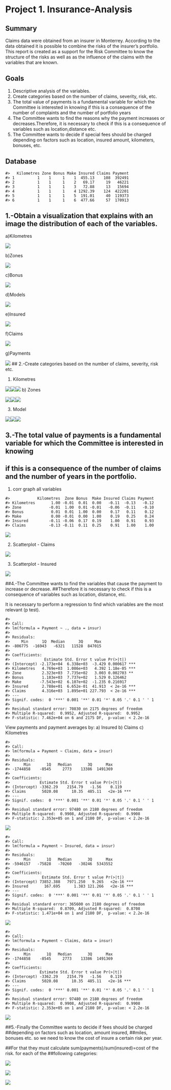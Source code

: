 
<!-- README.md is generated from README.Rmd. Please edit that file -->

# Project 1. Insurance-Analysis

<!-- badges: start -->
<!-- badges: end -->

## Summary

Claims data were obtained from an insurer in Monterrey. According to the
data obtained it is possible to combine the risks of the insurer’s
portfolio. This report is created as a support for the Risk Committee to
know the structure of the risks as well as as the influence of the
claims with the variables that are known.

## Goals

1.  Descriptive analysis of the variables.
2.  Create categories based on the number of claims, severity, risk,
    etc.
3.  The total value of payments is a fundamental variable for which the
    Committee is interested in knowing if this is a consequence of the
    number of complaints and the number of portfolio years
4.  The Committee wants to find the reasons why the payment increases or
    decreases.Therefore, it is necessary to check if this is a
    consequence of variables such as location,distance etc.
5.  The Committee wants to decide if special fees should be charged
    depending on factors such as location, insured amount, kilometers,
    bonuses, etc.

## Database

    #>   Kilometres Zone Bonus Make Insured Claims Payment
    #> 1          1    1     1    1  455.13    108  392491
    #> 2          1    1     1    2   69.17     19   46221
    #> 3          1    1     1    3   72.88     13   15694
    #> 4          1    1     1    4 1292.39    124  422201
    #> 5          1    1     1    5  191.01     40  119373
    #> 6          1    1     1    6  477.66     57  170913

## 1.-Obtain a visualization that explains with an image the distribution of each of the variables.

a)Kilometres

![](README_figs/README-unnamed-chunk-3-1.png)<!-- -->

b)Zones

![](README_figs/README-unnamed-chunk-4-1.png)<!-- -->

c)Bonus

![](README_figs/README-unnamed-chunk-5-1.png)<!-- -->

d)Models

![](README_figs/README-unnamed-chunk-6-1.png)<!-- -->

e)Insured

![](README_figs/README-unnamed-chunk-7-1.png)<!-- -->

f)Claims

![](README_figs/README-unnamed-chunk-8-1.png)<!-- -->

g)Payments

![](README_figs/README-unnamed-chunk-9-1.png)<!-- --> ## 2.-Create
categories based on the number of claims, severity, risk etc.

1.  Kilometres

![](README_figs/README-unnamed-chunk-10-1.png)<!-- -->![](README_figs/README-unnamed-chunk-10-2.png)<!-- -->![](README_figs/README-unnamed-chunk-10-3.png)<!-- -->
b) Zones

![](README_figs/README-unnamed-chunk-11-1.png)<!-- -->![](README_figs/README-unnamed-chunk-11-2.png)<!-- -->![](README_figs/README-unnamed-chunk-11-3.png)<!-- -->

3.  Model

![](README_figs/README-unnamed-chunk-12-1.png)<!-- -->![](README_figs/README-unnamed-chunk-12-2.png)<!-- -->![](README_figs/README-unnamed-chunk-12-3.png)<!-- -->

## 3.-The total value of payments is a fundamental variable for which the Committee is interested in knowing

## if this is a consequence of the number of claims and the number of years in the portfolio.

1.  corr graph all variables

<!-- -->

    #>            Kilometres  Zone Bonus  Make Insured Claims Payment
    #> Kilometres       1.00 -0.01  0.01  0.00   -0.11  -0.13   -0.12
    #> Zone            -0.01  1.00  0.01 -0.01   -0.06  -0.11   -0.10
    #> Bonus            0.01  0.01  1.00  0.00    0.17   0.11    0.12
    #> Make             0.00 -0.01  0.00  1.00    0.19   0.25    0.24
    #> Insured         -0.11 -0.06  0.17  0.19    1.00   0.91    0.93
    #> Claims          -0.13 -0.11  0.11  0.25    0.91   1.00    1.00

![](README_figs/README-unnamed-chunk-13-1.png)<!-- -->

2.  Scatterplot - Claims

![](README_figs/README-unnamed-chunk-14-1.png)<!-- -->

3.  Scatterplot - Insured

![](README_figs/README-unnamed-chunk-15-1.png)<!-- -->

##4.-The Committee wants to find the variables that cause the payment to
increase or decrease. ##Therefore it is necessary to check if this is a
consequence of variables such as location, distance, etc.

It is necessary to perform a regression to find which variables are the
most relevant (p test).

    #> 
    #> Call:
    #> lm(formula = Payment ~ ., data = insur)
    #> 
    #> Residuals:
    #>     Min      1Q  Median      3Q     Max 
    #> -806775  -16943   -6321   11528  847015 
    #> 
    #> Coefficients:
    #>               Estimate Std. Error t value Pr(>|t|)    
    #> (Intercept) -2.173e+04  6.338e+03  -3.429 0.000617 ***
    #> Kilometres   4.769e+03  1.086e+03   4.392 1.18e-05 ***
    #> Zone         2.323e+03  7.735e+02   3.003 0.002703 ** 
    #> Bonus        1.183e+03  7.737e+02   1.529 0.126462    
    #> Make        -7.543e+02  6.107e+02  -1.235 0.216917    
    #> Insured      2.788e+01  6.652e-01  41.913  < 2e-16 ***
    #> Claims       4.316e+03  1.895e+01 227.793  < 2e-16 ***
    #> ---
    #> Signif. codes:  0 '***' 0.001 '**' 0.01 '*' 0.05 '.' 0.1 ' ' 1
    #> 
    #> Residual standard error: 70830 on 2175 degrees of freedom
    #> Multiple R-squared:  0.9952, Adjusted R-squared:  0.9952 
    #> F-statistic: 7.462e+04 on 6 and 2175 DF,  p-value: < 2.2e-16

View payments and payment averages by: a) Insured b) Claims c)
Kilometres

    #> 
    #> Call:
    #> lm(formula = Payment ~ Claims, data = insur)
    #> 
    #> Residuals:
    #>      Min       1Q   Median       3Q      Max 
    #> -1744858    -8545     2773    13386  1491369 
    #> 
    #> Coefficients:
    #>             Estimate Std. Error t value Pr(>|t|)    
    #> (Intercept) -3362.29    2154.79   -1.56    0.119    
    #> Claims       5020.08      10.35  485.11   <2e-16 ***
    #> ---
    #> Signif. codes:  0 '***' 0.001 '**' 0.01 '*' 0.05 '.' 0.1 ' ' 1
    #> 
    #> Residual standard error: 97480 on 2180 degrees of freedom
    #> Multiple R-squared:  0.9908, Adjusted R-squared:  0.9908 
    #> F-statistic: 2.353e+05 on 1 and 2180 DF,  p-value: < 2.2e-16

![](README_figs/README-unnamed-chunk-17-1.png)<!-- -->

    #> 
    #> Call:
    #> lm(formula = Payment ~ Insured, data = insur)
    #> 
    #> Residuals:
    #>      Min       1Q   Median       3Q      Max 
    #> -5946157   -75828   -70260   -30246  5343552 
    #> 
    #> Coefficients:
    #>              Estimate Std. Error t value Pr(>|t|)    
    #> (Intercept) 73852.388   7971.250   9.265   <2e-16 ***
    #> Insured       167.695      1.383 121.266   <2e-16 ***
    #> ---
    #> Signif. codes:  0 '***' 0.001 '**' 0.01 '*' 0.05 '.' 0.1 ' ' 1
    #> 
    #> Residual standard error: 365600 on 2180 degrees of freedom
    #> Multiple R-squared:  0.8709, Adjusted R-squared:  0.8708 
    #> F-statistic: 1.471e+04 on 1 and 2180 DF,  p-value: < 2.2e-16

![](README_figs/README-unnamed-chunk-18-1.png)<!-- -->

    #> 
    #> Call:
    #> lm(formula = Payment ~ Claims, data = insur)
    #> 
    #> Residuals:
    #>      Min       1Q   Median       3Q      Max 
    #> -1744858    -8545     2773    13386  1491369 
    #> 
    #> Coefficients:
    #>             Estimate Std. Error t value Pr(>|t|)    
    #> (Intercept) -3362.29    2154.79   -1.56    0.119    
    #> Claims       5020.08      10.35  485.11   <2e-16 ***
    #> ---
    #> Signif. codes:  0 '***' 0.001 '**' 0.01 '*' 0.05 '.' 0.1 ' ' 1
    #> 
    #> Residual standard error: 97480 on 2180 degrees of freedom
    #> Multiple R-squared:  0.9908, Adjusted R-squared:  0.9908 
    #> F-statistic: 2.353e+05 on 1 and 2180 DF,  p-value: < 2.2e-16

![](README_figs/README-unnamed-chunk-19-1.png)<!-- -->

##5.-Finally the Committee wants to decide if fees should be charged
##depending on factors such as location, amount insured, ##miles,
bonuses etc. so we need to know the cost of insure a certain risk per
year.

##For that they must calculate sum(payments)/sum(insured)=cost of the
risk. for each of the ##following categories:

![](README_figs/README-unnamed-chunk-20-1.png)<!-- -->

![](README_figs/README-unnamed-chunk-21-1.png)<!-- -->

![](README_figs/README-unnamed-chunk-22-1.png)<!-- -->
